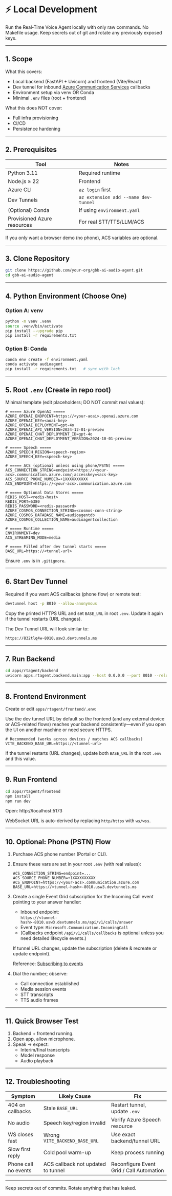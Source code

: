 # ⚡ Local Development

Run the Real-Time Voice Agent locally with only raw commands. No Makefile usage. Keep secrets out of git and rotate any previously exposed keys.

---

## 1. Scope

What this covers:
- Local backend (FastAPI + Uvicorn) and frontend (Vite/React)
- Dev tunnel for inbound [Azure Communication Services](https://learn.microsoft.com/en-us/azure/communication-services/) callbacks
- Environment setup via venv OR Conda
- Minimal `.env` files (root + frontend)

What this does NOT cover:
- Full infra provisioning
- CI/CD
- Persistence hardening

---

## 2. Prerequisites

| Tool | Notes |
|------|-------|
| Python 3.11 | Required runtime |
| Node.js ≥ 22 | Frontend |
| Azure CLI | `az login` first |
| Dev Tunnels | `az extension add --name dev-tunnel` |
| (Optional) Conda | If using `environment.yaml` |
| Provisioned Azure resources | For real STT/TTS/LLM/ACS |

If you only want a browser demo (no phone), ACS variables are optional.

---

## 3. Clone Repository

```bash
git clone https://github.com/your-org/gbb-ai-audio-agent.git
cd gbb-ai-audio-agent
```

---

## 4. Python Environment (Choose One)

### Option A: venv
```bash
python -m venv .venv
source .venv/bin/activate
pip install --upgrade pip
pip install -r requirements.txt
```

### Option B: Conda
```bash
conda env create -f environment.yaml
conda activate audioagent
pip install -r requirements.txt   # sync with lock
```

---

## 5. Root `.env` (Create in repo root)

Minimal template (edit placeholders; DO NOT commit real values):

```
# ===== Azure OpenAI =====
AZURE_OPENAI_ENDPOINT=https://<your-aoai>.openai.azure.com
AZURE_OPENAI_KEY=<aoai-key>
AZURE_OPENAI_DEPLOYMENT=gpt-4o
AZURE_OPENAI_API_VERSION=2024-12-01-preview
AZURE_OPENAI_CHAT_DEPLOYMENT_ID=gpt-4o
AZURE_OPENAI_CHAT_DEPLOYMENT_VERSION=2024-10-01-preview

# ===== Speech =====
AZURE_SPEECH_REGION=<speech-region>
AZURE_SPEECH_KEY=<speech-key>

# ===== ACS (optional unless using phone/PSTN) =====
ACS_CONNECTION_STRING=endpoint=https://<your-acs>.communication.azure.com/;accesskey=<acs-key>
ACS_SOURCE_PHONE_NUMBER=+1XXXXXXXXXX
ACS_ENDPOINT=https://<your-acs>.communication.azure.com

# ===== Optional Data Stores =====
REDIS_HOST=<redis-host>
REDIS_PORT=6380
REDIS_PASSWORD=<redis-password>
AZURE_COSMOS_CONNECTION_STRING=<cosmos-conn-string>
AZURE_COSMOS_DATABASE_NAME=audioagentdb
AZURE_COSMOS_COLLECTION_NAME=audioagentcollection

# ===== Runtime =====
ENVIRONMENT=dev
ACS_STREAMING_MODE=media

# ===== Filled after dev tunnel starts =====
BASE_URL=https://<tunnel-url>
```

Ensure `.env` is in `.gitignore`.

---

## 6. Start Dev Tunnel

Required if you want ACS callbacks (phone flow) or remote test:

```bash
devtunnel host -p 8010 --allow-anonymous
```

Copy the printed HTTPS URL and set `BASE_URL` in root `.env`. Update it again if the tunnel restarts (URL changes).

The Dev Tunnel URL will look similar to:
``` bash
https://832tlq4w-8010.usw3.devtunnels.ms
```

---

## 7. Run Backend

```bash
cd apps/rtagent/backend
uvicorn apps.rtagent.backend.main:app --host 0.0.0.0 --port 8010 --reload
```

---

## 8. Frontend Environment

Create or edit `apps/rtagent/frontend/.env`:

Use the dev tunnel URL by default so the frontend (and any external device or ACS-related flows) reaches your backend consistently—even if you open the UI on another machine or need secure HTTPS.

```
# Recommended (works across devices / matches ACS callbacks)
VITE_BACKEND_BASE_URL=https://<tunnel-url>
```

If the tunnel restarts (URL changes), update both `BASE_URL` in the root `.env` and this value.

---

## 9. Run Frontend

```bash
cd apps/rtagent/frontend
npm install
npm run dev
```

Open: http://localhost:5173

WebSocket URL is auto-derived by replacing `http/https` with `ws/wss`.

---

## 10. Optional: Phone (PSTN) Flow

1. Purchase ACS phone number (Portal or CLI).

2. Ensure these vars are set in your root `.env` (with real values):

   ```
   ACS_CONNECTION_STRING=endpoint=...
   ACS_SOURCE_PHONE_NUMBER=+1XXXXXXXXXX
   ACS_ENDPOINT=https://<your-acs>.communication.azure.com
   BASE_URL=https://<tunnel-hash>-8010.usw3.devtunnels.ms
   ```

3. Create a single Event Grid subscription for the Incoming Call event pointing to your answer handler:
   - Inbound endpoint:  
     `https://<tunnel-hash>-8010.usw3.devtunnels.ms/api/v1/calls/answer`
   - Event type: `Microsoft.Communication.IncomingCall`
   - (Callbacks endpoint `/api/v1/calls/callbacks` is optional unless you need detailed lifecycle events.)

   If tunnel URL changes, update the subscription (delete & recreate or update endpoint).

   Reference: [Subscribing to events](https://learn.microsoft.com/en-us/azure/communication-services/quickstarts/events/subscribe-to-event)

4. Dial the number; observe:
   - Call connection established
   - Media session events
   - STT transcripts
   - TTS audio frames

---

## 11. Quick Browser Test

1. Backend + frontend running.
2. Open app, allow microphone.
3. Speak → expect:
   - Interim/final transcripts
   - Model response
   - Audio playback

---

## 12. Troubleshooting

| Symptom | Likely Cause | Fix |
|---------|--------------|-----|
| 404 on callbacks | Stale `BASE_URL` | Restart tunnel, update `.env` |
| No audio | Speech key/region invalid | Verify Azure Speech resource |
| WS closes fast | Wrong `VITE_BACKEND_BASE_URL` | Use exact backend/tunnel URL |
| Slow first reply | Cold pool warm-up | Keep process running |
| Phone call no events | ACS callback not updated to tunnel | Reconfigure Event Grid / Call Automation |

---

Keep secrets out of commits. Rotate anything that has leaked.